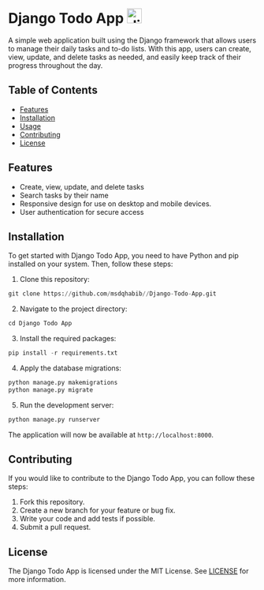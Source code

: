 # Django Todo App <img src="https://icon-icons.com/icons2/2107/PNG/32/file_type_django_icon_130645.png" alt="django-icon" width="30">

A simple web application built using the Django framework that allows users to manage their daily tasks and to-do lists. With this app, users can create, view, update, and delete tasks as needed, and easily keep track of their progress throughout the day.

<!-- Add table of contents -->
## Table of Contents

- [Features](#features)
- [Installation](#installation)
- [Usage](#usage)
- [Contributing](#contributing)
- [License](#license)

<!-- Add features list -->
## Features
- Create, view, update, and delete tasks
- Search tasks by their name
- Responsive design for use on desktop and mobile devices.
- User authentication for secure access

<!-- Add installation instructions -->
## Installation

To get started with Django Todo App, you need to have Python and pip installed on your system. Then, follow these steps:

1. Clone this repository:
```python
git clone https://github.com/msdqhabib//Django-Todo-App.git
```
2. Navigate to the project directory:
```python
cd Django Todo App
```
3. Install the required packages:
```python
pip install -r requirements.txt
```
4. Apply the database migrations:
```python
python manage.py makemigrations
python manage.py migrate
```
5. Run the development server:
```python
python manage.py runserver
```

The application will now be available at `http://localhost:8000`.


## Contributing

If you would like to contribute to the Django Todo App, you can follow these steps:

1. Fork this repository.
2. Create a new branch for your feature or bug fix.
3. Write your code and add tests if possible.
4. Submit a pull request.

## License

The Django Todo App is licensed under the MIT License. See [LICENSE](LICENSE) for more information.
